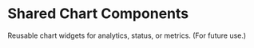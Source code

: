 # Shared Chart Components

Reusable chart widgets for analytics, status, or metrics. (For future use.)
